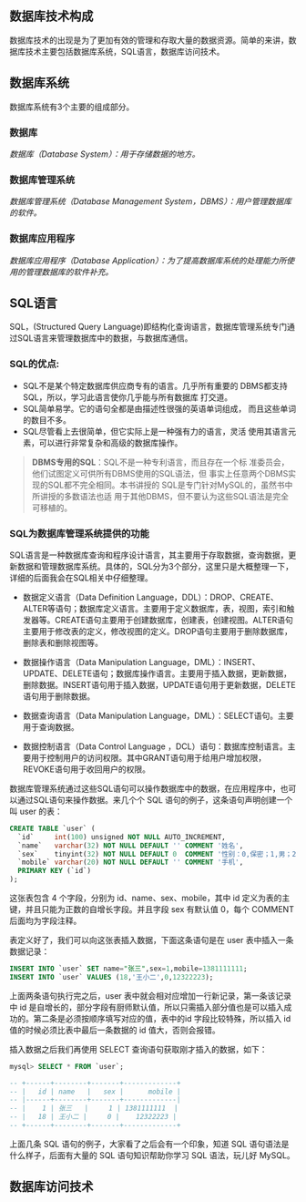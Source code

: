 
数据库技术构成
---

数据库技术的出现是为了更加有效的管理和存取大量的数据资源。简单的来讲，数据库技术主要包括数据库系统，SQL语言，数据库访问技术。

## 数据库系统

数据库系统有3个主要的组成部分。

### 数据库

_数据库（Database System）：用于存储数据的地方。_

### 数据库管理系统

_数据库管理系统（Database Management System，DBMS）：用户管理数据库的软件。_

### 数据库应用程序

_数据库应用程序（Database Application）：为了提高数据库系统的处理能力所使用的管理数据库的软件补充。_


## SQL语言

SQL，(Structured Query Language)即结构化查询语言，数据库管理系统专门通过SQL语言来管理数据库中的数据，与数据库通信。

### SQL的优点:

- SQL不是某个特定数据库供应商专有的语言。几乎所有重要的 DBMS都支持SQL，所以，学习此语言使你几乎能与所有数据库 打交道。
- SQL简单易学。它的语句全都是由描述性很强的英语单词组成， 而且这些单词的数目不多。
- SQL尽管看上去很简单，但它实际上是一种强有力的语言，灵活 使用其语言元素，可以进行非常复杂和高级的数据库操作。

> **DBMS专用的SQL**：SQL不是一种专利语言，而且存在一个标 准委员会，他们试图定义可供所有DBMS使用的SQL语法，但 事实上任意两个DBMS实现的SQL都不完全相同。本书讲授的 SQL是专门针对MySQL的，虽然书中所讲授的多数语法也适 用于其他DBMS，但不要认为这些SQL语法是完全可移植的。

### SQL为数据库管理系统提供的功能

SQL语言是一种数据库查询和程序设计语言，其主要用于存取数据，查询数据，更新数据和管理数据库系统。具体的，SQL分为3个部分，这里只是大概整理一下，详细的后面我会在SQL相关中仔细整理。

- 数据定义语言（Data Definition Language，DDL）：DROP、CREATE、ALTER等语句；数据库定义语言。主要用于定义数据库，表，视图，索引和触发器等。CREATE语句主要用于创建数据库，创建表，创建视图。ALTER语句主要用于修改表的定义，修改视图的定义。DROP语句主要用于删除数据库，删除表和删除视图等。

- 数据操作语言（Data Manipulation Language，DML）：INSERT、UPDATE、DELETE语句；数据库操作语言。主要用于插入数据，更新数据，删除数据。INSERT语句用于插入数据，UPDATE语句用于更新数据，DELETE语句用于删除数据。

- 数据查询语言（Data Manipulation Language，DML）：SELECT语句。主要用于查询数据。

- 数据控制语言（Data Control Language ，DCL）语句：数据库控制语言。主要用于控制用户的访问权限。其中GRANT语句用于给用户增加权限，REVOKE语句用于收回用户的权限。

数据库管理系统通过这些SQL语句可以操作数据库中的数据，在应用程序中，也可以通过SQL语句来操作数据。来几个个 SQL 语句的例子，这条语句声明创建一个叫 user 的表：

```sql
CREATE TABLE `user` (
  `id`     int(100) unsigned NOT NULL AUTO_INCREMENT,
  `name`   varchar(32) NOT NULL DEFAULT '' COMMENT '姓名',
  `sex`    tinyint(32) NOT NULL DEFAULT 0  COMMENT '性别：0,保密；1,男；2,女',
  `mobile` varchar(20) NOT NULL DEFAULT '' COMMENT '手机',
  PRIMARY KEY (`id`)
);
```

这张表包含 4 个字段，分别为 id、name、sex、mobile，其中 id 定义为表的主键，并且只能为正数的自增长字段。并且字段 sex 有默认值 0，每个 COMMENT 后面均为字段注释。

表定义好了，我们可以向这张表插入数据，下面这条语句是在 user 表中插入一条数据记录：

```sql
INSERT INTO `user` SET name="张三",sex=1,mobile=1381111111;
INSERT INTO `user` VALUES (18,'王小二',0,12322223);
```

上面两条语句执行完之后，user 表中就会相对应增加一行新记录，第一条该记录中 id 是自增长的，部分字段有厨师默认值，所以只需插入部分值也是可以插入成功的。第二条是必须按顺序填写对应的值，表中的id 字段比较特殊，所以插入 id 值的时候必须比表中最后一条数据的 id 值大，否则会报错。

插入数据之后我们再使用 SELECT 查询语句获取刚才插入的数据，如下：

```sql 
mysql> SELECT * FROM `user`;

-- +------+--------+-------+-------------+
-- |   id | name   |   sex |      mobile |
-- |------+--------+-------+-------------|
-- |    1 | 张三   |     1 | 1381111111  |
-- |   18 | 王小二 |     0 |    12322223 |
-- +------+--------+-------+-------------+
```

上面几条 SQL 语句的例子，大家看了之后会有一个印象，知道 SQL 语句语法是什么样子，后面有大量的 SQL 语句知识帮助你学习 SQL 语法，玩儿好 MySQL。


## 数据库访问技术